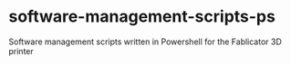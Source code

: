 # software-management-scripts-ps
Software management scripts written in Powershell for the Fablicator 3D printer
